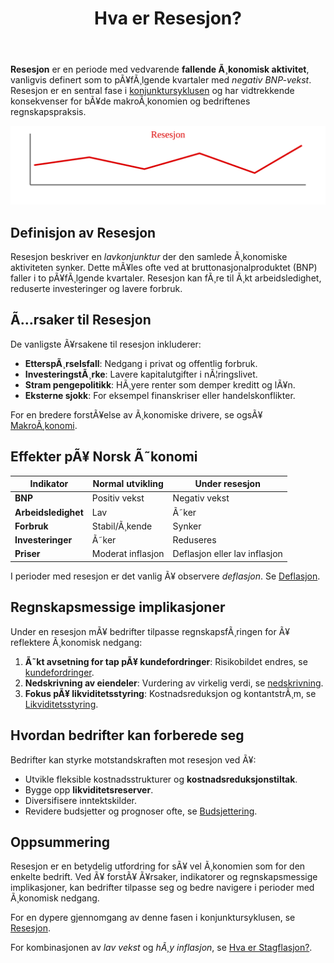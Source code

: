 ﻿---
title: "Hva er Resesjon?"
meta_title: "Hva er Resesjon?"
meta_description: '**Resesjon** er en periode med vedvarende **fallende Ã¸konomisk aktivitet**, vanligvis definert som to pÃ¥fÃ¸lgende kvartaler med *negativ BNP-vekst*. Resesjon ...'
slug: resesjon
type: blog
layout: pages/single
---

**Resesjon** er en periode med vedvarende **fallende Ã¸konomisk aktivitet**, vanligvis definert som to pÃ¥fÃ¸lgende kvartaler med *negativ BNP-vekst*. Resesjon er en sentral fase i [konjunktursyklusen](/blogs/regnskap/hva-er-konjunktur "Hva er Konjunktur? Komplett Guide til Konjunktursykluser og Ã˜konomisk Planlegging") og har vidtrekkende konsekvenser for bÃ¥de makroÃ¸konomien og bedriftenes regnskapspraksis.

![Illustrasjon av kurven under en resesjon](resesjon-image.svg)

## Definisjon av Resesjon

Resesjon beskriver en *lavkonjunktur* der den samlede Ã¸konomiske aktiviteten synker. Dette mÃ¥les ofte ved at bruttonasjonalproduktet (BNP) faller i to pÃ¥fÃ¸lgende kvartaler. Resesjon kan fÃ¸re til Ã¸kt arbeidsledighet, reduserte investeringer og lavere forbruk.

## Ã…rsaker til Resesjon

De vanligste Ã¥rsakene til resesjon inkluderer:

* **EtterspÃ¸rselsfall**: Nedgang i privat og offentlig forbruk.
* **InvesteringstÃ¸rke**: Lavere kapitalutgifter i nÃ¦ringslivet.
* **Stram pengepolitikk**: HÃ¸yere renter som demper kreditt og lÃ¥n.
* **Eksterne sjokk**: For eksempel finanskriser eller handelskonflikter.

For en bredere forstÃ¥else av Ã¸konomiske drivere, se ogsÃ¥ [MakroÃ¸konomi](/blogs/regnskap/makrookonomi "MakroÃ¸konomi: Prinsipper og Betydning for Norsk Regnskap").

## Effekter pÃ¥ Norsk Ã˜konomi

| Indikator              | Normal utvikling | Under resesjon        |
| ---------------------- | ---------------- | --------------------- |
| **BNP**                | Positiv vekst    | Negativ vekst         |
| **Arbeidsledighet**    | Lav              | Ã˜ker                  |
| **Forbruk**            | Stabil/Ã¸kende    | Synker                |
| **Investeringer**      | Ã˜ker             | Reduseres             |
| **Priser**             | Moderat inflasjon| Deflasjon eller lav inflasjon |

I perioder med resesjon er det vanlig Ã¥ observere *deflasjon*. Se [Deflasjon](/blogs/regnskap/hva-er-deflasjon "Hva er Deflasjon? Komplett Guide til Deflasjon i Regnskap og Ã˜konomi").

## Regnskapsmessige implikasjoner

Under en resesjon mÃ¥ bedrifter tilpasse regnskapsfÃ¸ringen for Ã¥ reflektere Ã¸konomisk nedgang:

1. **Ã˜kt avsetning for tap pÃ¥ kundefordringer**: Risikobildet endres, se [kundefordringer](/blogs/regnskap/hva-er-kundefordringer "Hva er Kundefordringer? RegnskapsfÃ¸ring og Styring").
2. **Nedskrivning av eiendeler**: Vurdering av virkelig verdi, se [nedskrivning](/blogs/regnskap/hva-er-nedskrivning "Hva er Nedskrivning? RegnskapsfÃ¸ring og Vurdering").
3. **Fokus pÃ¥ likviditetsstyring**: Kostnadsreduksjon og kontantstrÃ¸m, se [Likviditetsstyring](/blogs/regnskap/hva-er-likviditetsstyring "Hva er Likviditetsstyring? Metoder og Beste Praksis").

## Hvordan bedrifter kan forberede seg

Bedrifter kan styrke motstandskraften mot resesjon ved Ã¥:

* Utvikle fleksible kostnadsstrukturer og **kostnadsreduksjonstiltak**.
* Bygge opp **likviditetsreserver**.
* Diversifisere inntektskilder.
* Revidere budsjetter og prognoser ofte, se [Budsjettering](/blogs/regnskap/hva-er-budsjettering "Hva er Budsjettering? Komplett Guide til Budsjettplanlegging og Ã˜konomisk Styring").

## Oppsummering

Resesjon er en betydelig utfordring for sÃ¥ vel Ã¸konomien som for den enkelte bedrift. Ved Ã¥ forstÃ¥ Ã¥rsaker, indikatorer og regnskapsmessige implikasjoner, kan bedrifter tilpasse seg og bedre navigere i perioder med Ã¸konomisk nedgang.

For en dypere gjennomgang av denne fasen i konjunktursyklusen, se [Resesjon](/blogs/regnskap/resesjon "Hva er Resesjon? Betydning, Ã¥rsaker og regnskapsmessige implikasjoner").

For kombinasjonen av *lav vekst* og *hÃ¸y inflasjon*, se [Hva er Stagflasjon?](/blogs/regnskap/hva-er-stagflasjon "Hva er Stagflasjon? ForstÃ¥ kombinasjonen av inflasjon og Ã¸konomisk stagnasjon").


